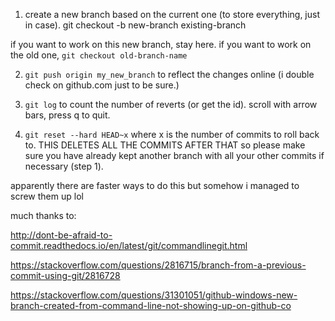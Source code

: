 1) create a new branch based on the current one (to store everything, just in case).
git checkout -b new-branch existing-branch

if you want to work on this new branch, stay here.
if you want to work on the old one, `git checkout old-branch-name`

2) `git push origin my_new_branch` to reflect the changes online (i double check on github.com just to be sure.)

2) `git log` to count the number of reverts (or get the id). scroll with arrow bars, press q to quit.

3) `git reset --hard HEAD~x` where x is the number of commits to roll back to. THIS DELETES ALL THE COMMITS AFTER THAT so please make sure you have already kept another branch with all your other commits if necessary (step 1).


apparently there are faster ways to do this but somehow i managed to screw them up lol


much thanks to:

http://dont-be-afraid-to-commit.readthedocs.io/en/latest/git/commandlinegit.html

https://stackoverflow.com/questions/2816715/branch-from-a-previous-commit-using-git/2816728

https://stackoverflow.com/questions/31301051/github-windows-new-branch-created-from-command-line-not-showing-up-on-github-co
